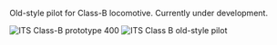Old-style pilot for Class-B locomotive.  Currently under development.

![ITS Class-B prototype 400](https://github.com/user-attachments/assets/04d991ed-3313-40b1-9ab2-f01a60c75b80)
![ITS Class B old-style pilot](https://github.com/user-attachments/assets/3de952c9-343a-48e5-bc57-442cc7a5952a)
